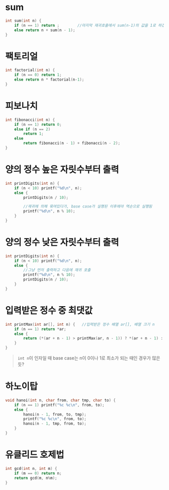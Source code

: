 # sum
```c
int sum(int n) {
	if (n == 1) return ;		//마지막 재귀호출에서 sum(n-1)의 값을 1로 하겠다는 뜻
	else return n + sum(n - 1);
}
```

# 팩토리얼
```c
int factorial(int n) {
	if (n == 0) return 1;
	else return n * factorial(n-1);
}
```

# 피보나치
```c
int fibonacci(int n) {
	if (n == 1) return 0;
	else if (n == 2)
		return 1;
	else
		return fibonacci(n - 1) + fibonacci(n - 2);
}
```

# 양의 정수 높은 자릿수부터 출력
```c
int printDigits(int n) {
	if (n < 10) printf("%d\n", n);
	else {
		printDigits(n / 10);

		//재귀에 의해 묶여있다가, base case가 실행된 이후에야 역순으로 실행됨
		printf("%d\n", n % 10);
	}
}
```

# 양의 정수 낮은 자릿수부터 출력
```c
int printDigits(int n) {
	if (n < 10) printf("%d\n", n);
	else {
		//그냥 먼저 출력하고 다음에 재귀 호출
		printf("%d\n", n % 10);
		printDigits(n / 10);
	}
}
```

# 입력받은 정수 중 최댓값
```c
int printMax(int ar[], int n) {   //입력받은 정수 배열 ar[], 배열 크기 n
	if (n == 1) return *ar;
	else {
		return (*(ar + n - 1) > printMax(ar, n - 1)) ? *(ar + n - 1) : printMax(ar, n - 1);
	}
}
```

> `int n`이 인자일 때 base case는 n이 0이나 1로 최소가 되는 때인 경우가 많은 듯?

# 하노이탑
```c
void hanoi(int n, char from, char tmp, char to) {
	if (n == 1) printf("%c %c\n", from, to);
	else {
		hanoi(n - 1, from, to, tmp);
		printf("%c %c\n", from, to);
		hanoi(n - 1, tmp, from, to);
	}
}
```

# 유클리드 호제법
```c
int gcd(int n, int m) {
	if (m == 0) return n;
	return gcd(m, n%m);
}
```
